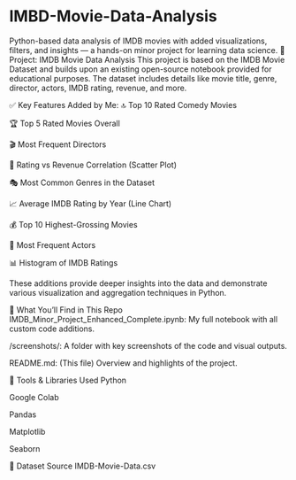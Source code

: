 # IMBD-Movie-Data-Analysis
Python-based data analysis of IMDB movies with added visualizations, filters, and insights — a hands-on minor project for learning data science.
🎯 Project: IMDB Movie Data Analysis
This project is based on the IMDB Movie Dataset and builds upon an existing open-source notebook provided for educational purposes. The dataset includes details like movie title, genre, director, actors, IMDB rating, revenue, and more.

✅ Key Features Added by Me:
🔝 Top 10 Rated Comedy Movies

🏆 Top 5 Rated Movies Overall

🎬 Most Frequent Directors

💸 Rating vs Revenue Correlation (Scatter Plot)

🎭 Most Common Genres in the Dataset

📈 Average IMDB Rating by Year (Line Chart)

💰 Top 10 Highest-Grossing Movies

👥 Most Frequent Actors

📊 Histogram of IMDB Ratings

These additions provide deeper insights into the data and demonstrate various visualization and aggregation techniques in Python.

📂 What You’ll Find in This Repo
IMDB_Minor_Project_Enhanced_Complete.ipynb: My full notebook with all custom code additions.

/screenshots/: A folder with key screenshots of the code and visual outputs.

README.md: (This file) Overview and highlights of the project.

🚀 Tools & Libraries Used
Python

Google Colab

Pandas

Matplotlib

Seaborn

📎 Dataset Source
IMDB-Movie-Data.csv
